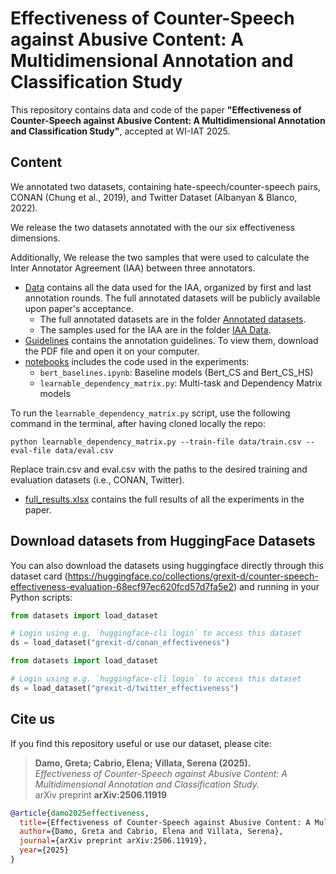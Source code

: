 # Effectiveness of Counter-Speech against Abusive Content: A Multidimensional Annotation and Classification Study

This repository contains data and code of the paper **"Effectiveness of Counter-Speech against Abusive Content: A Multidimensional Annotation and Classification Study"**, accepted at WI-IAT 2025.


## Content
We annotated two datasets, containing hate-speech/counter-speech pairs, CONAN (Chung et al., 2019), and Twitter Dataset (Albanyan & Blanco, 2022).

We release the two datasets annotated with the our six effectiveness dimensions. 

Additionally, We release the two samples that were used to calculate the Inter Annotator Agreement (IAA) between three annotators. 

- [Data](https://github.com/grexit-d/counter-speech_effectiveness/tree/main/Data) contains all the data used for the IAA, organized by first and last annotation rounds. The full annotated datasets will be publicly available upon paper's acceptance.
   - The full annotated datasets are in the folder [Annotated datasets](https://github.com/grexit-d/counter-speech_effectiveness/tree/main/Data/Annotated\datasets).
   - The samples used for the IAA are in the folder [IAA Data](https://github.com/grexit-d/counter-speech_effectiveness/tree/main/Data/IAA\Data).
- [Guidelines](https://github.com/grexit-d/counter-speech_effectiveness/tree/main/Guidelines) contains the annotation guidelines. To view them, download the PDF file and open it on your computer.
- [notebooks](notebooks) includes the code used in the experiments:
  - `bert_baselines.ipynb`: Baseline models (Bert_CS and Bert_CS_HS)
  - `learnable_dependency_matrix.py`: Multi-task and Dependency Matrix models
    
To run the `learnable_dependency_matrix.py` script, use the following command in the terminal, after having cloned locally the repo:

 `python learnable_dependency_matrix.py --train-file data/train.csv --eval-file data/eval.csv`
  
Replace train.csv and eval.csv with the paths to the desired training and evaluation datasets (i.e., CONAN, Twitter).

- [full_results.xlsx](full_results.xlsx) contains the full results of all the experiments in the paper.


## Download datasets from HuggingFace Datasets
You can also download the datasets using huggingface directly through this dataset card (https://huggingface.co/collections/grexit-d/counter-speech-effectiveness-evaluation-68ecf97ec620fcd57d7fa5e2) 
and running in your Python scripts:


```python
from datasets import load_dataset

# Login using e.g. `huggingface-cli login` to access this dataset
ds = load_dataset("grexit-d/conan_effectiveness")

from datasets import load_dataset

# Login using e.g. `huggingface-cli login` to access this dataset
ds = load_dataset("grexit-d/twitter_effectiveness")
```


## Cite us

If you find this repository useful or use our dataset, please cite:

> **Damo, Greta; Cabrio, Elena; Villata, Serena (2025).**  
> *Effectiveness of Counter-Speech against Abusive Content: A Multidimensional Annotation and Classification Study.*  
> arXiv preprint **arXiv:2506.11919**

```bibtex
@article{damo2025effectiveness,
  title={Effectiveness of Counter-Speech against Abusive Content: A Multidimensional Annotation and Classification Study},
  author={Damo, Greta and Cabrio, Elena and Villata, Serena},
  journal={arXiv preprint arXiv:2506.11919},
  year={2025}
}
```
